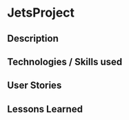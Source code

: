 # JetsProject


## Description 



## Technologies / Skills used



## User Stories 




## Lessons Learned 